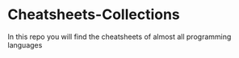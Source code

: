 # Cheatsheets-Collections
In this repo you will find the cheatsheets of almost all programming languages
